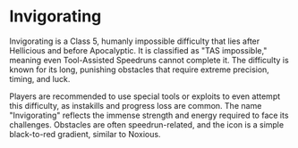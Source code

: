 # Invigorating

Invigorating is a Class 5, humanly impossible difficulty that lies after Hellicious and before Apocalyptic. It is classified as "TAS impossible," meaning even Tool-Assisted Speedruns cannot complete it. The difficulty is known for its long, punishing obstacles that require extreme precision, timing, and luck.

Players are recommended to use special tools or exploits to even attempt this difficulty, as instakills and progress loss are common. The name "Invigorating" reflects the immense strength and energy required to face its challenges. Obstacles are often speedrun-related, and the icon is a simple black-to-red gradient, similar to Noxious.